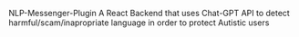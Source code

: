 NLP-Messenger-Plugin
A React Backend that uses Chat-GPT API to detect harmful/scam/inapropriate language in order to protect Autistic users
